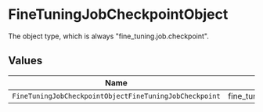 # FineTuningJobCheckpointObject

The object type, which is always "fine_tuning.job.checkpoint".


## Values

| Name                                                   | Value                                                  |
| ------------------------------------------------------ | ------------------------------------------------------ |
| `FineTuningJobCheckpointObjectFineTuningJobCheckpoint` | fine_tuning.job.checkpoint                             |